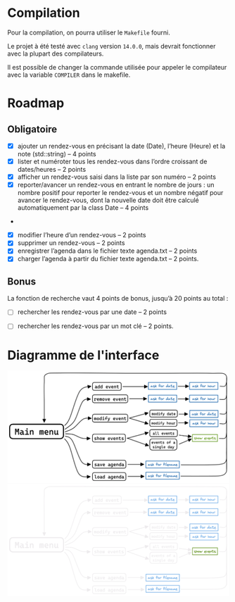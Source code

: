 
# Compilation

Pour la compilation, on pourra utiliser le `Makefile` fourni.

Le projet à été testé avec `clang` version `14.0.0`, mais devrait fonctionner avec la plupart des compilateurs.

Il est possible de changer la commande utilisée pour appeler le compilateur avec la variable `COMPILER` dans le makefile.




# Roadmap

## Obligatoire

 - [x] ajouter un rendez-vous en précisant la date (Date), l’heure (Heure) et la note (std::string) – 4 points
 - [x] lister et numéroter tous les rendez-vous dans l’ordre croissant de dates/heures – 2 points
 - [x] afficher un rendez-vous saisi dans la liste par son numéro – 2 points
 - [x] reporter/avancer un rendez-vous en entrant le nombre de jours : un nombre positif pour reporter le rendez-vous et un nombre négatif pour avancer le rendez-vous, dont la nouvelle date doit être calculé automatiquement par la class Date – 4 points
 -
 - [x] modifier l’heure d’un rendez-vous – 2 points
 - [x] supprimer un rendez-vous – 2 points
 - [x] enregistrer l’agenda dans le fichier texte agenda.txt – 2 points
 - [x] charger l’agenda à partir du fichier texte agenda.txt – 2 points.

## Bonus
La fonction de recherche vaut 4 points de bonus, jusqu’à 20 points au total :
 - [ ] rechercher les rendez-vous par une date – 2 points
 - [ ] rechercher les rendez-vous par un mot clé – 2 points.


# Diagramme de l'interface


![diagramme interface](img/diagramme_interface.png)    ![diagramme interface fond noir](img/diagramme_interface_dark.png)


